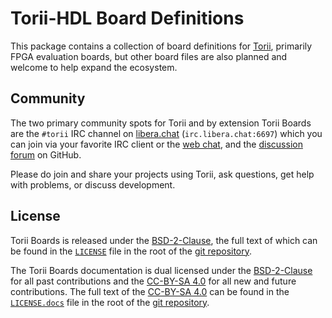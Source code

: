 # Torii-HDL Board Definitions

This package contains a collection of board definitions for [Torii], primarily FPGA evaluation boards, but other board files are also planned and welcome to help expand the ecosystem.

## Community

The two primary community spots for Torii and by extension Torii Boards are the `#torii` IRC channel on [libera.chat] (`irc.libera.chat:6697`) which you can join via your favorite IRC client or the [web chat], and the [discussion forum] on GitHub.

Please do join and share your projects using Torii, ask questions, get help with problems, or discuss development.

## License

Torii Boards is released under the [BSD-2-Clause], the full text of which can be found in the [`LICENSE`] file in the root of the [git repository].

The Torii Boards documentation is dual licensed under the [BSD-2-Clause] for all past contributions and the [CC-BY-SA 4.0] for all new and future contributions. The full text of the [CC-BY-SA 4.0] can be found in the [`LICENSE.docs`] file in the root of the [git repository].

[Torii]: https://github.com/shrine-maiden-heavy-industries/torii-hdl
[libera.chat]: https://libera.chat/
[web chat]: https://web.libera.chat/#torii
[discussion forum]: https://github.com/shrine-maiden-heavy-industries/torii-boards/discussions
[BSD-2-Clause]: https://spdx.org/licenses/BSD-2-Clause.html
[`LICENSE`]: https://github.com/shrine-maiden-heavy-industries/torii-boards/blob/main/LICENSE
[CC-BY-SA 4.0]: https://creativecommons.org/licenses/by-sa/4.0/
[`LICENSE.docs`]: https://github.com/shrine-maiden-heavy-industries/torii-boards/blob/main/LICENSE.docs
[git repository]: https://shrine-maiden-heavy.industries/torii-boards
